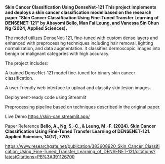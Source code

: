 **Skin Cancer Classification Using DenseNet-121**
**This project implements and deploys a skin cancer classification model based on the research paper "Skin Cancer Classification Using Fine-Tuned Transfer Learning of DENSENET-121" by Abayomi Bello, Man Fai Leung, and Vanessa Sin Chun Ng (2024, Applied Sciences).**

The model utilizes DenseNet-121, fine-tuned with custom dense layers and enhanced with preprocessing techniques including hair removal, lighting normalization, and data augmentation. It classifies dermoscopic images into benign or malignant categories with high accuracy.

The project includes:

A trained DenseNet-121 model fine-tuned for binary skin cancer classification.

A user-friendly web interface to upload and classify skin lesion images.

Deployment-ready code using Streamlit

Preprocessing pipeline based on techniques described in the original paper.

Live Demo
https://skin-can.streamlit.app/

Paper Reference
**Bello, A., Ng, S.-C., & Leung, M.-F. (2024). Skin Cancer Classification Using Fine-Tuned Transfer Learning of DENSENET-121. Applied Sciences, 14(17), 7707.**

https://www.researchgate.net/publication/383608920_Skin_Cancer_Classification_Using_Fine-Tuned_Transfer_Learning_of_DENSENET-121/citations?latestCitations=PB%3A391126700
